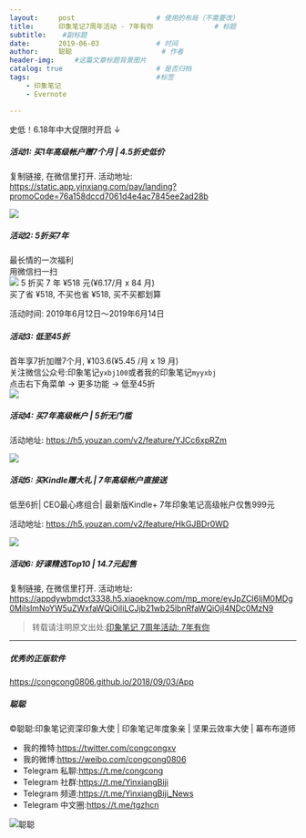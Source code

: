 ```yaml
---
layout:     post                    # 使用的布局（不需要改）
title:      印象笔记7周年活动 - 7年有你               # 标题 
subtitle:    #副标题
date:       2019-06-03              # 时间
author:     聪聪                      # 作者
header-img:     #这篇文章标题背景图片
catalog: true                       # 是否归档
tags:                               #标签
    - 印象笔记
    - Evernote

---
```


史低！6.18年中大促限时开启 ↓

##### 活动1: 买1年高级帐户赠7个月 | 4.5折史低价

复制链接, 在微信里打开. 活动地址:<br>
<https://static.app.yinxiang.com/pay/landing?promoCode=76a158dccd7061d4e4ac7845ee2ad28b><br>

![](http://ww1.sinaimg.cn/large/9b84e6acly1g453wj0bvej20yi1ipnam.jpg)

##### 活动2: 5折买7年

最长情的一次福利<br>
用微信扫一扫<br>
![](http://ww1.sinaimg.cn/large/9b84e6acly1g3zlojgol0j20ku07tdiu.jpg)
5 折买 7 年 ¥518 元(¥6.17/月 x 84 月)<br>
买了省 ¥518, 不买也省 ¥518, 买不买都划算<br>

活动时间: 2019年6月12日～2019年6月14日

##### 活动3: 低至45折

首年享7折加赠7个月, ¥103.6(¥5.45 /月 x 19 月)<br>
关注微信公众号:印象笔记`yxbj100`或者我的印象笔记`myyxbj`<br>
点击右下角菜单 → 更多功能 → 低至45折<br>
![](http://ww1.sinaimg.cn/large/9b84e6acly1g442onfj4ij20yi1pcgup.jpg)

##### 活动4: 买7年高级帐户 | 5折无门槛

活动地址: <https://h5.youzan.com/v2/feature/YJCc6xpRZm>

![](http://ww1.sinaimg.cn/large/9b84e6acly1g453zq8usij20ka0rvwl3.jpg)

##### 活动5: 买Kindle赠大礼 | 7年高级帐户直接送

低至6折| CEO最心疼组合| 最新版Kindle+ 7年印象笔记高级帐户仅售999元

活动地址: <https://h5.youzan.com/v2/feature/HkGJBDr0WD>

![](http://ww1.sinaimg.cn/large/9b84e6acly1g4541fu3laj20g40g40yh.jpg)

##### 活动6: 好课精选Top10 | 14.7元起售

复制链接, 在微信里打开. 活动地址:<br>
<https://appdywbmdct3338.h5.xiaoeknow.com/mp_more/eyJpZCI6IjM0MDg0MiIsImNoYW5uZWxfaWQiOiIiLCJjb21wb25lbnRfaWQiOjI4NDc0MzN9>

> 转载请注明原文出处:[印象笔记 7周年活动: 7年有你](https://congcong0806.github.io/2019/06/03/Yinxiang7th)

---

##### 优秀的正版软件
<https://congcong0806.github.io/2018/09/03/App>

##### 聪聪
&copy;聪聪:印象笔记资深印象大使 | 印象笔记年度象亲 | 坚果云效率大使 | 幕布布道师

* 我的推特:<https://twitter.com/congcongxv>
* 我的微博:<https://weibo.com/congcong0806>
* Telegram 私聊:<https://t.me/congcong>
* Telegram 社群:<https://t.me/YinxiangBiji>
* Telegram 频道:<https://t.me/YinxiangBiji_News>
* Telegram 中文圈:<https://t.me/tgzhcn>

![聪聪](https://i.v2ex.co/3wc207g5.png)